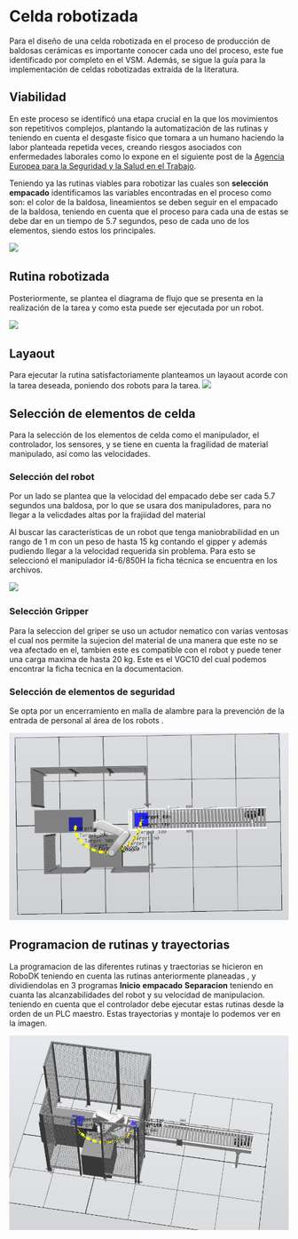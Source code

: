 # Celda robotizada

Para el diseño de una celda robotizada en el proceso de producción de baldosas cerámicas es importante conocer cada uno del proceso, este fue identificado por completo en el VSM. 
Además, se sigue la guía para la implementación de celdas robotizadas extraída de la literatura.

## Viabilidad 
En este proceso se identificó una etapa crucial en la que los movimientos son repetitivos complejos, plantando la automatización de las rutinas y teniendo en cuenta el desgaste físico que tomara a un humano haciendo la labor planteada repetida veces, creando riesgos asociados con enfermedades laborales como lo expone en el siguiente post de la  [Agencia Europea para la Seguridad y la Salud en el Trabajo](https://saludlaboralydiscapacidad.org/wp-content/uploads/2019/05/Facts-73-Riesgos-asociados-a-la-manipulaci%C3%B3n-manual-de-cargas-en-el-lugar-de-trabajo-1.pdf). 

Teniendo ya las rutinas viables para robotizar las cuales son  **selección** **empacado** identificamos las variables encontradas en el proceso como son: el color de la baldosa, lineamientos se deben seguir en el empacado de la baldosa, teniendo en cuenta que  el proceso para cada una de estas se debe dar en un tiempo de 5.7 segundos, peso de cada uno de los elementos,  siendo estos los principales.

<img src="https://raw.githubusercontent.com/dramirezch-UN/apm/dev/producto/celda_robotizada/Variables.PNG" />

## Rutina robotizada 
Posteriormente, se plantea el diagrama de flujo que se presenta en la realización de la tarea y como esta puede ser ejecutada por un robot. 

<img src="https://raw.githubusercontent.com/dramirezch-UN/apm/dev/producto/celda_robotizada/Flujo.png" />

## Layaout
Para ejecutar la rutina satisfactoriamente planteamos un layaout acorde con la tarea deseada, poniendo dos robots para la tarea. 
<img src="https://raw.githubusercontent.com/dramirezch-UN/apm/dev/producto/celda_robotizada/Layaut.png" />

## Selección de elementos de celda 
Para la selección de los elementos de celda  como el manipulador, el controlador, los sensores,  y se tiene en cuenta la fragilidad de material manipulado, así como las velocidades. 
### Selección del robot
Por un lado se plantea que la velocidad del empacado debe ser cada 5.7 segundos una baldosa, por lo que se usara dos manipuladores, para no llegar a la velicdades altas por la frajiidad del material 

Al buscar las características de un robot que tenga maniobrabilidad en un rango de 1 m con un peso de hasta 15 kg contando el gipper y además pudiendo llegar a la velocidad requerida sin problema. Para esto se seleccionó el manipulador i4-6/850H la ficha técnica se encuentra en los archivos. 

<img src="https://raw.githubusercontent.com/dramirezch-UN/apm/dev/producto/celda_robotizada/Robot.jpg" />

### Selección Gripper
Para la seleccion del griper se uso un actudor nematico con varias ventosas el cual nos permite la sujecion del material de una manera que este no se vea afectado en el, tambien este es compatible con el robot y puede tener una carga maxima de hasta 20 kg. Este es el VGC10 del cual podemos encontrar la ficha tecnica en la documentacion. 

### Selección de elementos de seguridad 
Se opta por un encerramiento en malla de alambre para la prevención de la entrada de personal al área de los robots . 

<img src="https://raw.githubusercontent.com/dramirezch-UN/apm/dev/producto/celda_robotizada/Celda1.PNG" />

## Programacion de rutinas y trayectorias
La programacion de las diferentes rutinas y traectorias se hicieron en RoboDK teniendo en cuenta las rutinas anteriormente planeadas , y dividiendolas en 3 programas  **Inicio** **empacado**  **Separacion**  teniendo en cuanta las alcanzabilidades del robot y su velocidad de manipulacion. teniendo en cuenta que el controlador debe ejecutar estas rutinas desde la orden de un PLC maestro. Estas trayectorias y montaje lo podemos ver en la imagen. 

<img src="https://raw.githubusercontent.com/dramirezch-UN/apm/dev/producto/celda_robotizada/Celda2.PNG" />
